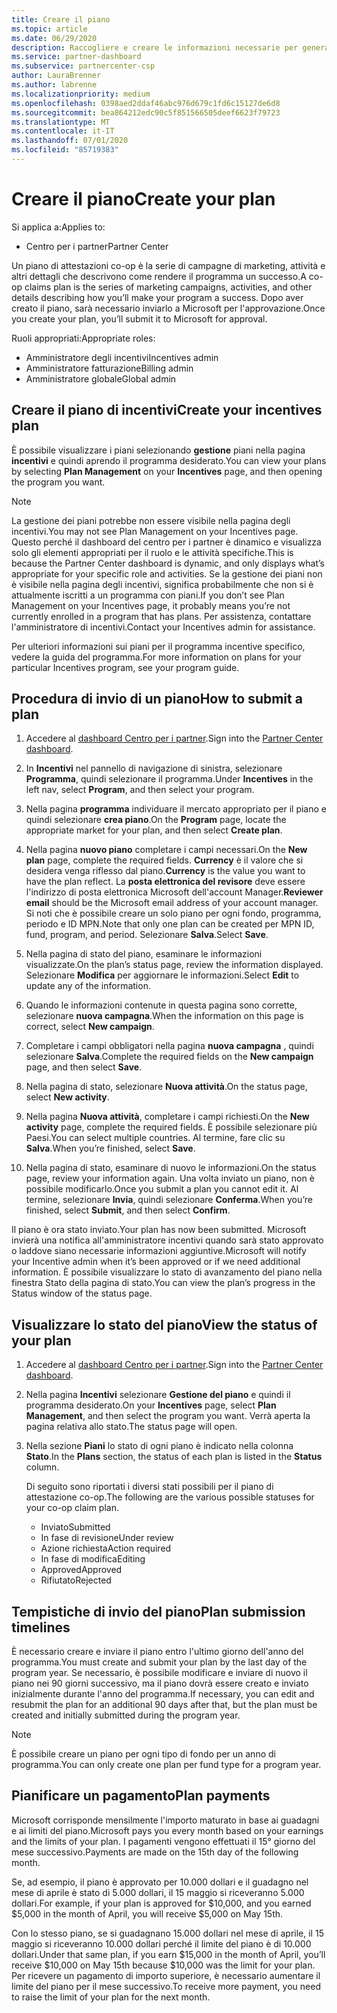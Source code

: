 ```yaml
---
title: Creare il piano
ms.topic: article
ms.date: 06/29/2020
description: Raccogliere e creare le informazioni necessarie per generare un piano di marketing efficace per il programma incentives.
ms.service: partner-dashboard
ms.subservice: partnercenter-csp
author: LauraBrenner
ms.author: labrenne
ms.localizationpriority: medium
ms.openlocfilehash: 0398aed2ddaf46abc976d679c1fd6c15127de6d8
ms.sourcegitcommit: bea864212edc90c5f851566505deef6623f79723
ms.translationtype: MT
ms.contentlocale: it-IT
ms.lasthandoff: 07/01/2020
ms.locfileid: "85719383"
---
```

# <a name="create-your-plan"></a><span data-ttu-id="14e58-103">Creare il piano</span><span class="sxs-lookup"><span data-stu-id="14e58-103">Create your plan</span></span>

<span data-ttu-id="14e58-104">Si applica a:</span><span class="sxs-lookup"><span data-stu-id="14e58-104">Applies to:</span></span>

- <span data-ttu-id="14e58-105">Centro per i partner</span><span class="sxs-lookup"><span data-stu-id="14e58-105">Partner Center</span></span>

<span data-ttu-id="14e58-106">Un piano di attestazioni co-op è la serie di campagne di marketing, attività e altri dettagli che descrivono come rendere il programma un successo.</span><span class="sxs-lookup"><span data-stu-id="14e58-106">A co-op claims plan is the series of marketing campaigns, activities, and other details describing how you’ll make your program a success.</span></span> <span data-ttu-id="14e58-107">Dopo aver creato il piano, sarà necessario inviarlo a Microsoft per l'approvazione.</span><span class="sxs-lookup"><span data-stu-id="14e58-107">Once you create your plan, you’ll submit it to Microsoft for approval.</span></span> 

<span data-ttu-id="14e58-108">Ruoli appropriati:</span><span class="sxs-lookup"><span data-stu-id="14e58-108">Appropriate roles:</span></span>

- <span data-ttu-id="14e58-109">Amministratore degli incentivi</span><span class="sxs-lookup"><span data-stu-id="14e58-109">Incentives admin</span></span>
- <span data-ttu-id="14e58-110">Amministratore fatturazione</span><span class="sxs-lookup"><span data-stu-id="14e58-110">Billing admin</span></span>
- <span data-ttu-id="14e58-111">Amministratore globale</span><span class="sxs-lookup"><span data-stu-id="14e58-111">Global admin</span></span>

## <a name="create-your-incentives-plan"></a><span data-ttu-id="14e58-112">Creare il piano di incentivi</span><span class="sxs-lookup"><span data-stu-id="14e58-112">Create your incentives plan</span></span>

<span data-ttu-id="14e58-113">È possibile visualizzare i piani selezionando **gestione** piani nella pagina **incentivi** e quindi aprendo il programma desiderato.</span><span class="sxs-lookup"><span data-stu-id="14e58-113">You can view your plans by selecting **Plan Management** on your **Incentives** page, and then opening the program you want.</span></span>

>[!NOTE]
><span data-ttu-id="14e58-114">La gestione dei piani potrebbe non essere visibile nella pagina degli incentivi.</span><span class="sxs-lookup"><span data-stu-id="14e58-114">You may not see Plan Management on your Incentives page.</span></span> <span data-ttu-id="14e58-115">Questo perché il dashboard del centro per i partner è dinamico e visualizza solo gli elementi appropriati per il ruolo e le attività specifiche.</span><span class="sxs-lookup"><span data-stu-id="14e58-115">This is because the Partner Center dashboard is dynamic, and only displays what’s appropriate for your specific role and activities.</span></span> <span data-ttu-id="14e58-116">Se la gestione dei piani non è visibile nella pagina degli incentivi, significa probabilmente che non si è attualmente iscritti a un programma con piani.</span><span class="sxs-lookup"><span data-stu-id="14e58-116">If you don’t see Plan Management on your Incentives page, it probably means you’re not currently enrolled in a program that has plans.</span></span> <span data-ttu-id="14e58-117">Per assistenza, contattare l'amministratore di incentivi.</span><span class="sxs-lookup"><span data-stu-id="14e58-117">Contact your Incentives admin for assistance.</span></span>

<span data-ttu-id="14e58-118">Per ulteriori informazioni sui piani per il programma incentive specifico, vedere la guida del programma.</span><span class="sxs-lookup"><span data-stu-id="14e58-118">For more information on plans for your particular Incentives program, see your program guide.</span></span>

## <a name="how-to-submit-a-plan"></a><span data-ttu-id="14e58-119">Procedura di invio di un piano</span><span class="sxs-lookup"><span data-stu-id="14e58-119">How to submit a plan</span></span>

1. <span data-ttu-id="14e58-120">Accedere al [dashboard Centro per i partner](https://partner.microsoft.com/dashboard/).</span><span class="sxs-lookup"><span data-stu-id="14e58-120">Sign into the [Partner Center dashboard](https://partner.microsoft.com/dashboard/).</span></span>

2. <span data-ttu-id="14e58-121">In **Incentivi** nel pannello di navigazione di sinistra, selezionare **Programma**, quindi selezionare il programma.</span><span class="sxs-lookup"><span data-stu-id="14e58-121">Under **Incentives** in the left nav, select **Program**, and then select your program.</span></span> 

3. <span data-ttu-id="14e58-122">Nella pagina **programma** individuare il mercato appropriato per il piano e quindi selezionare **crea piano**.</span><span class="sxs-lookup"><span data-stu-id="14e58-122">On the **Program** page, locate the appropriate market for your plan, and then select **Create plan**.</span></span> 

4. <span data-ttu-id="14e58-123">Nella pagina **nuovo piano** completare i campi necessari.</span><span class="sxs-lookup"><span data-stu-id="14e58-123">On the **New plan** page, complete the required fields.</span></span> <span data-ttu-id="14e58-124">**Currency** è il valore che si desidera venga riflesso dal piano.</span><span class="sxs-lookup"><span data-stu-id="14e58-124">**Currency** is the value you want to have the plan reflect.</span></span> <span data-ttu-id="14e58-125">La **posta elettronica del revisore** deve essere l'indirizzo di posta elettronica Microsoft dell'account Manager.</span><span class="sxs-lookup"><span data-stu-id="14e58-125">**Reviewer email** should be the Microsoft email address of your account manager.</span></span> <span data-ttu-id="14e58-126">Si noti che è possibile creare un solo piano per ogni fondo, programma, periodo e ID MPN.</span><span class="sxs-lookup"><span data-stu-id="14e58-126">Note that only one plan can be created per MPN ID, fund, program, and period.</span></span> <span data-ttu-id="14e58-127">Selezionare **Salva**.</span><span class="sxs-lookup"><span data-stu-id="14e58-127">Select **Save**.</span></span>

5. <span data-ttu-id="14e58-128">Nella pagina di stato del piano, esaminare le informazioni visualizzate.</span><span class="sxs-lookup"><span data-stu-id="14e58-128">On the plan’s status page, review the information displayed.</span></span> <span data-ttu-id="14e58-129">Selezionare **Modifica** per aggiornare le informazioni.</span><span class="sxs-lookup"><span data-stu-id="14e58-129">Select **Edit** to update any of the information.</span></span>

6. <span data-ttu-id="14e58-130">Quando le informazioni contenute in questa pagina sono corrette, selezionare **nuova campagna**.</span><span class="sxs-lookup"><span data-stu-id="14e58-130">When the information on this page is correct, select **New campaign**.</span></span>

7. <span data-ttu-id="14e58-131">Completare i campi obbligatori nella pagina **nuova campagna** , quindi selezionare **Salva**.</span><span class="sxs-lookup"><span data-stu-id="14e58-131">Complete the required fields on the **New campaign** page, and then select **Save**.</span></span>

8. <span data-ttu-id="14e58-132">Nella pagina di stato, selezionare **Nuova attività**.</span><span class="sxs-lookup"><span data-stu-id="14e58-132">On the status page, select **New activity**.</span></span> 

9. <span data-ttu-id="14e58-133">Nella pagina **Nuova attività**, completare i campi richiesti.</span><span class="sxs-lookup"><span data-stu-id="14e58-133">On the **New activity** page, complete the required fields.</span></span> <span data-ttu-id="14e58-134">È possibile selezionare più Paesi.</span><span class="sxs-lookup"><span data-stu-id="14e58-134">You can select multiple countries.</span></span> <span data-ttu-id="14e58-135">Al termine, fare clic su **Salva**.</span><span class="sxs-lookup"><span data-stu-id="14e58-135">When you’re finished, select **Save**.</span></span> 

10. <span data-ttu-id="14e58-136">Nella pagina di stato, esaminare di nuovo le informazioni.</span><span class="sxs-lookup"><span data-stu-id="14e58-136">On the status page, review your information again.</span></span> <span data-ttu-id="14e58-137">Una volta inviato un piano, non è possibile modificarlo.</span><span class="sxs-lookup"><span data-stu-id="14e58-137">Once you submit a plan you cannot edit it.</span></span> <span data-ttu-id="14e58-138">Al termine, selezionare **Invia**, quindi selezionare **Conferma**.</span><span class="sxs-lookup"><span data-stu-id="14e58-138">When you’re finished, select **Submit**, and then select **Confirm**.</span></span>

<span data-ttu-id="14e58-139">Il piano è ora stato inviato.</span><span class="sxs-lookup"><span data-stu-id="14e58-139">Your plan has now been submitted.</span></span> <span data-ttu-id="14e58-140">Microsoft invierà una notifica all'amministratore incentivi quando sarà stato approvato o laddove siano necessarie informazioni aggiuntive.</span><span class="sxs-lookup"><span data-stu-id="14e58-140">Microsoft will notify your Incentive admin when it’s been approved or if we need additional information.</span></span> <span data-ttu-id="14e58-141">È possibile visualizzare lo stato di avanzamento del piano nella finestra Stato della pagina di stato.</span><span class="sxs-lookup"><span data-stu-id="14e58-141">You can view the plan’s progress in the Status window of the status page.</span></span>

## <a name="view-the-status-of-your-plan"></a><span data-ttu-id="14e58-142">Visualizzare lo stato del piano</span><span class="sxs-lookup"><span data-stu-id="14e58-142">View the status of your plan</span></span>

1. <span data-ttu-id="14e58-143">Accedere al [dashboard Centro per i partner](https://partner.microsoft.com/dashboard/).</span><span class="sxs-lookup"><span data-stu-id="14e58-143">Sign into the [Partner Center dashboard](https://partner.microsoft.com/dashboard/).</span></span>

2. <span data-ttu-id="14e58-144">Nella pagina **Incentivi** selezionare **Gestione del piano** e quindi il programma desiderato.</span><span class="sxs-lookup"><span data-stu-id="14e58-144">On your **Incentives** page, select **Plan Management**, and then select the program you want.</span></span> <span data-ttu-id="14e58-145">Verrà aperta la pagina relativa allo stato.</span><span class="sxs-lookup"><span data-stu-id="14e58-145">The status page will open.</span></span>

3. <span data-ttu-id="14e58-146">Nella sezione **Piani** lo stato di ogni piano è indicato nella colonna **Stato**.</span><span class="sxs-lookup"><span data-stu-id="14e58-146">In the **Plans** section, the status of each plan is listed in the **Status** column.</span></span>

   <span data-ttu-id="14e58-147">Di seguito sono riportati i diversi stati possibili per il piano di attestazione co-op.</span><span class="sxs-lookup"><span data-stu-id="14e58-147">The following are the various possible statuses for your co-op claim plan.</span></span>

   - <span data-ttu-id="14e58-148">Inviato</span><span class="sxs-lookup"><span data-stu-id="14e58-148">Submitted</span></span>
   - <span data-ttu-id="14e58-149">In fase di revisione</span><span class="sxs-lookup"><span data-stu-id="14e58-149">Under review</span></span>
   - <span data-ttu-id="14e58-150">Azione richiesta</span><span class="sxs-lookup"><span data-stu-id="14e58-150">Action required</span></span>
   - <span data-ttu-id="14e58-151">In fase di modifica</span><span class="sxs-lookup"><span data-stu-id="14e58-151">Editing</span></span>
   - <span data-ttu-id="14e58-152">Approved</span><span class="sxs-lookup"><span data-stu-id="14e58-152">Approved</span></span>
   - <span data-ttu-id="14e58-153">Rifiutato</span><span class="sxs-lookup"><span data-stu-id="14e58-153">Rejected</span></span>

## <a name="plan-submission-timelines"></a><span data-ttu-id="14e58-154">Tempistiche di invio del piano</span><span class="sxs-lookup"><span data-stu-id="14e58-154">Plan submission timelines</span></span>

<span data-ttu-id="14e58-155">È necessario creare e inviare il piano entro l'ultimo giorno dell'anno del programma.</span><span class="sxs-lookup"><span data-stu-id="14e58-155">You must create and submit your plan by the last day of the program year.</span></span> <span data-ttu-id="14e58-156">Se necessario, è possibile modificare e inviare di nuovo il piano nei 90 giorni successivo, ma il piano dovrà essere creato e inviato inizialmente durante l'anno del programma.</span><span class="sxs-lookup"><span data-stu-id="14e58-156">If necessary, you can edit and resubmit the plan for an additional 90 days after that, but the plan must be created and initially submitted during the program year.</span></span>

>[!NOTE]
> <span data-ttu-id="14e58-157">È possibile creare un piano per ogni tipo di fondo per un anno di programma.</span><span class="sxs-lookup"><span data-stu-id="14e58-157">You can only create one plan per fund type for a program year.</span></span>

## <a name="plan-payments"></a><span data-ttu-id="14e58-158">Pianificare un pagamento</span><span class="sxs-lookup"><span data-stu-id="14e58-158">Plan payments</span></span>

<span data-ttu-id="14e58-159">Microsoft corrisponde mensilmente l'importo maturato in base ai guadagni e ai limiti del piano.</span><span class="sxs-lookup"><span data-stu-id="14e58-159">Microsoft pays you every month based on your earnings and the limits of your plan.</span></span> <span data-ttu-id="14e58-160">I pagamenti vengono effettuati il 15° giorno del mese successivo.</span><span class="sxs-lookup"><span data-stu-id="14e58-160">Payments are made on the 15th day of the following month.</span></span>

<span data-ttu-id="14e58-161">Se, ad esempio, il piano è approvato per 10.000 dollari e il guadagno nel mese di aprile è stato di 5.000 dollari, il 15 maggio si riceveranno 5.000 dollari.</span><span class="sxs-lookup"><span data-stu-id="14e58-161">For example, if your plan is approved for $10,000, and you earned $5,000 in the month of April, you will receive $5,000 on May 15th.</span></span>

<span data-ttu-id="14e58-162">Con lo stesso piano, se si guadagnano 15.000 dollari nel mese di aprile, il 15 maggio si riceveranno 10.000 dollari perché il limite del piano è di 10.000 dollari.</span><span class="sxs-lookup"><span data-stu-id="14e58-162">Under that same plan, if you earn $15,000 in the month of April, you’ll receive $10,000 on May 15th because $10,000 was the limit for your plan.</span></span> <span data-ttu-id="14e58-163">Per ricevere un pagamento di importo superiore, è necessario aumentare il limite del piano per il mese successivo.</span><span class="sxs-lookup"><span data-stu-id="14e58-163">To receive more payment, you need to raise the limit of your plan for the next month.</span></span>
